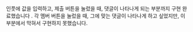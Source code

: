 인풋에 값을 입력하고, 제출 버튼을 눌렀을 때, 댓글이 나타나게 되는 부분까지 구현 완료했습니다 . 
각 멤버 버튼을 눌렀을 때, 그에 맞는 댓글이 나타나게 하고 싶었지만, 이 부분에서 막혀서 구현하지 못했습니다.
